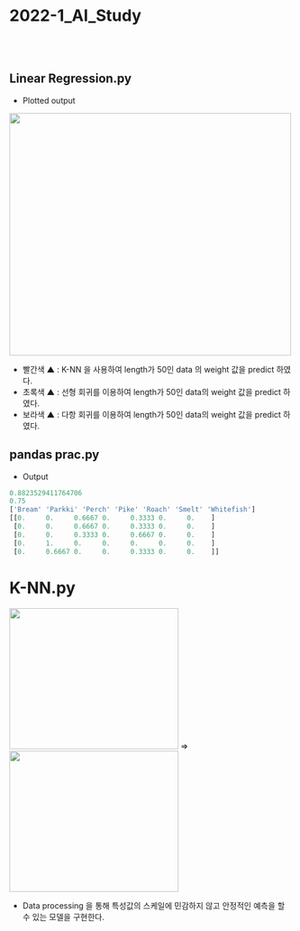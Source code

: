 # 2022-1_AI_Study
<br></br>
## Linear Regression.py
* Plotted output
<img src="https://img1.daumcdn.net/thumb/R1280x0/?scode=mtistory2&fname=https%3A%2F%2Fblog.kakaocdn.net%2Fdn%2FTefnB%2FbtrzyWD0bt2%2FkVobWd42KGA8V69NS0TMA1%2Fimg.png" width="500" height="430">  

* 빨간색 ▲ : K-NN 을 사용하여 length가 50인 data 의 weight 값을 predict 하였다.  
* 초록색 ▲ : 선형 회귀를 이용하여 length가 50인 data의 weight 값을 predict 하였다.  
* 보라색 ▲ : 다항 회귀를 이용하여 length가 50인 data의 weight 값을 predict 하였다.  

## pandas prac.py
* Output
```python
0.8823529411764706
0.75
['Bream' 'Parkki' 'Perch' 'Pike' 'Roach' 'Smelt' 'Whitefish']
[[0.     0.     0.6667 0.     0.3333 0.     0.    ]
 [0.     0.     0.6667 0.     0.3333 0.     0.    ]
 [0.     0.     0.3333 0.     0.6667 0.     0.    ]
 [0.     1.     0.     0.     0.     0.     0.    ]
 [0.     0.6667 0.     0.     0.3333 0.     0.    ]]
```
# K-NN.py
<img src="https://img1.daumcdn.net/thumb/R1280x0/?scode=mtistory2&fname=https%3A%2F%2Fblog.kakaocdn.net%2Fdn%2FdZKRjA%2FbtrzDvFpuNb%2F4cCacYMAhpCsrQbdMIG45K%2Fimg.png" width="300" height="250">  => <img src="https://img1.daumcdn.net/thumb/R1280x0/?scode=mtistory2&fname=https%3A%2F%2Fblog.kakaocdn.net%2Fdn%2FeiRcvf%2FbtrzEBSSoAD%2F6ndshN78KVMMTmgIJsXEK1%2Fimg.png" width="300" height="250">  
* Data processing 을 통해 특성값의 스케일에 민감하지 않고 안정적인 예측을 할 수 있는 모델을 구현한다.
